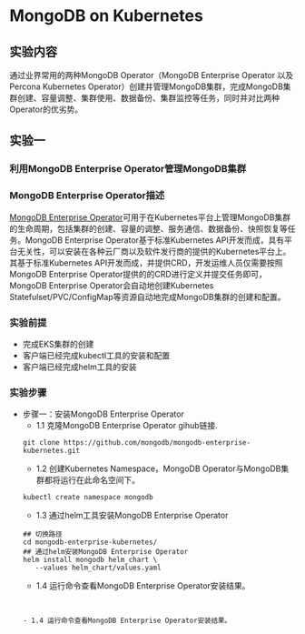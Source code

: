 # MongoDB on Kubernetes

## 实验内容

通过业界常用的两种MongoDB Operator（MongoDB Enterprise Operator 以及 Percona Kubernetes Operator）创建并管理MongoDB集群，完成MongoDB集群创建、容量调整、集群使用、数据备份、集群监控等任务，同时并对比两种Operator的优劣势。

## 实验一
### 利用MongoDB Enterprise Operator管理MongoDB集群

### MongoDB Enterprise Operator描述
[MongoDB Enterprise Operator](https://docs.mongodb.com/kubernetes-operator/master/)可用于在Kubernetes平台上管理MongoDB集群的生命周期，包括集群的创建、容量的调整、服务通信、数据备份、快照恢复等任务。MongoDB Enterprise Operator基于标准Kubernetes API开发而成，具有平台无关性，可以安装在各种云厂商以及软件发行商的提供的Kubernetes平台上。其基于标准Kubernetes API开发而成，并提供CRD，开发运维人员仅需要按照MongoDB Enterprise Operator提供的的CRD进行定义并提交任务即可，MongoDB Enterprise Operator会自动地创建Kubernetes Statefulset/PVC/ConfigMap等资源自动地完成MongoDB集群的创建和配置。

### 实验前提
- 完成EKS集群的创建
- 客户端已经完成kubectl工具的安装和配置
- 客户端已经完成helm工具的安装

### 实验步骤
- 步骤一：安装MongoDB Enterprise Operator
  - 1.1 克隆MongoDB Enterprise Operator gihub链接.
  ```
  git clone https://github.com/mongodb/mongodb-enterprise-kubernetes.git
  ```
  - 1.2 创建Kubernetes Namespace，MongoDB Operator与MongoDB集群都将运行在此命名空间下。
  ```
  kubectl create namespace mongodb
  ```
  - 1.3 通过helm工具安装MongoDB Enterprise Operator
  ```
  ## 切换路径
  cd mongodb-enterprise-kubernetes/
  ## 通过helm安装MongoDB Enterprise Operator
  helm install mongodb helm_chart \
     --values helm_chart/values.yaml
  ```
  - 1.4 运行命令查看MongoDB Enterprise Operator安装结果。
  ```
  

  - 1.4 运行命令查看MongoDB Enterprise Operator安装结果。
